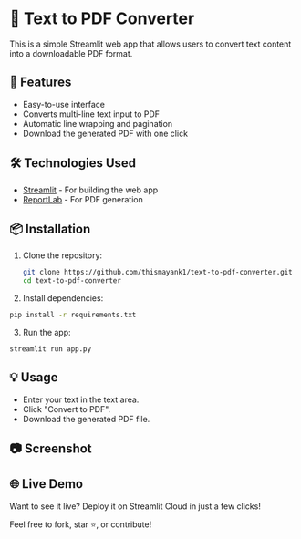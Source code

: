 # 📝 Text to PDF Converter

This is a simple Streamlit web app that allows users to convert text content into a downloadable PDF format.

## 🚀 Features
- Easy-to-use interface
- Converts multi-line text input to PDF
- Automatic line wrapping and pagination
- Download the generated PDF with one click

## 🛠️ Technologies Used
- [Streamlit](https://streamlit.io/) - For building the web app
- [ReportLab](https://www.reportlab.com/) - For PDF generation

## 📦 Installation

1. Clone the repository:
   ```bash
   git clone https://github.com/thismayank1/text-to-pdf-converter.git
   cd text-to-pdf-converter

2. Install dependencies:
```bash
pip install -r requirements.txt
```
3. Run the app:
```bash
streamlit run app.py
```
## 💡 Usage
- Enter your text in the text area.
- Click "Convert to PDF".
- Download the generated PDF file.
## 📷 Screenshot

## 🌐 Live Demo
Want to see it live? Deploy it on Streamlit Cloud in just a few clicks!

Feel free to fork, star ⭐, or contribute!
